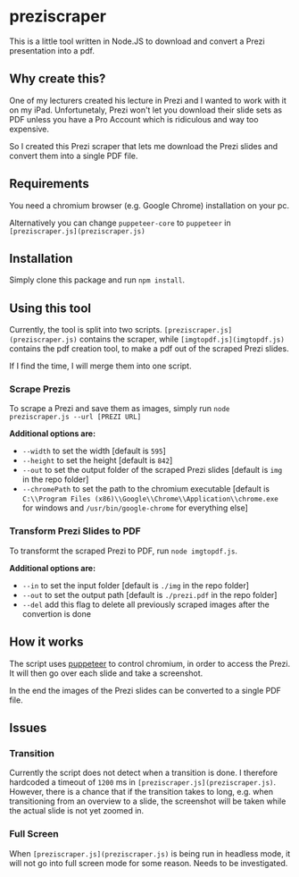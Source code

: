 # preziscraper

This is a little tool written in Node.JS to download and convert a Prezi presentation into a pdf.

## Why create this?

One of my lecturers created his lecture in Prezi and I wanted to work with it on my iPad. Unfortunetaly, Prezi won't let you download their slide sets as PDF unless you have a Pro Account which is ridiculous and way too expensive.

So I created this Prezi scraper that lets me download the Prezi slides and convert them into a single PDF file.

## Requirements

You need a chromium browser (e.g. Google Chrome) installation on your pc.

Alternatively you can change `puppeteer-core` to `puppeteer` in `[preziscraper.js](preziscraper.js)`

## Installation

Simply clone this package and run `npm install`.

## Using this tool

Currently, the tool is split into two scripts. `[preziscraper.js](preziscraper.js)` contains the scraper, while `[imgtopdf.js](imgtopdf.js)` contains the pdf creation tool, to make a pdf out of the scraped Prezi slides.

If I find the time, I will merge them into one script.

### Scrape Prezis

To scrape a Prezi and save them as images, simply run `node preziscraper.js --url [PREZI URL]` 

**Additional options are:**
- `--width` to set the width [default is `595`]
- `--height` to set the height [default is `842`]
- `--out` to set the output folder of the scraped Prezi slides [default is `img` in the repo folder]
- `--chromePath` to set the path to the chromium executable [default is `C:\\Program Files (x86)\\Google\\Chrome\\Application\\chrome.exe` for windows and `/usr/bin/google-chrome` for everything else] 

### Transform Prezi Slides to PDF
To transformt the scraped Prezi to PDF, run `node imgtopdf.js`.

**Additional options are:**
- `--in` to set the input folder [default is `./img` in the repo folder]
- `--out` to set the output path [default is `./prezi.pdf` in the repo folder]
- `--del` add this flag to delete all previously scraped images after the convertion is done

## How it works

The script uses [puppeteer](https://github.com/GoogleChrome/puppeteer) to control chromium, in order to access the Prezi. It will then go over each slide and take a screenshot.

In the end the images of the Prezi slides can be converted to a single PDF file.

## Issues

### Transition
Currently the script does not detect when a transition is done. I therefore hardcoded a timeout of `1200` ms in `[preziscraper.js](preziscraper.js)`. However, there is a chance that if the transition takes to long, e.g. when transitioning from an overview to a slide, the screenshot will be taken while the actual slide is not yet zoomed in.

### Full Screen
When `[preziscraper.js](preziscraper.js)` is being run in headless mode, it will not go into full screen mode for some reason. Needs to be investigated.
